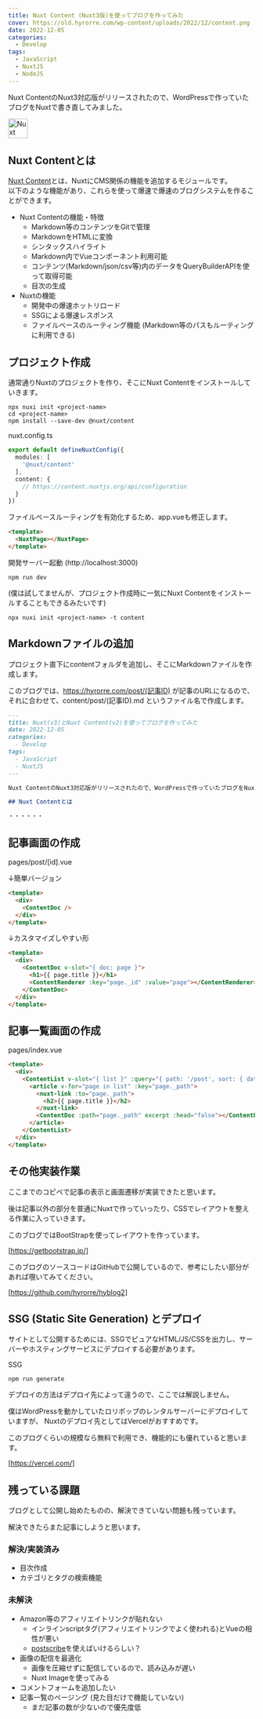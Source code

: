```yaml
---
title: Nuxt Content (Nuxt3版)を使ってブログを作ってみた
cover: https://old.hyrorre.com/wp-content/uploads/2022/12/content.png
date: 2022-12-05
categories:
  - Develop
tags:
  - JavaScript
  - NuxtJS
  - NodeJS
---
```


Nuxt ContentのNuxt3対応版がリリースされたので、WordPressで作っていたブログをNuxtで書き直してみました。

<img src="/img/nuxtcontent.svg" alt="Nuxt Content" style="height: 40px" class="my-4" />

<!--more-->

## Nuxt Contentとは

[Nuxt Content](https://content.nuxtjs.org/)とは、NuxtにCMS関係の機能を追加するモジュールです。  
以下のような機能があり、これらを使って爆速で爆速のブログシステムを作ることができます。

- Nuxt Contentの機能・特徴
  - Markdown等のコンテンツをGitで管理
  - MarkdownをHTMLに変換
  - シンタックスハイライト
  - Markdown内でVueコンポーネント利用可能
  - コンテンツ(Markdown/json/csv等)内のデータをQueryBuilderAPIを使って取得可能
  - 目次の生成
- Nuxtの機能
  - 開発中の爆速ホットリロード
  - SSGによる爆速レスポンス
  - ファイルベースのルーティング機能 (Markdown等のパスもルーティングに利用できる)

## プロジェクト作成

通常通りNuxtのプロジェクトを作り、そこにNuxt Contentをインストールしていきます。

```shell
npx nuxi init <project-name>
cd <project-name>
npm install --save-dev @nuxt/content
```

nuxt.config.ts
```typescript
export default defineNuxtConfig({
  modules: [
    '@nuxt/content'
  ],
  content: {
    // https://content.nuxtjs.org/api/configuration
  }
})
```

ファイルベースルーティングを有効化するため、app.vueも修正します。
```html
<template>
  <NuxtPage></NuxtPage>
</template>
```

開発サーバー起動 (http://localhost:3000)
```shell
npm run dev
```

(僕は試してませんが、プロジェクト作成時に一気にNuxt Contentをインストールすることもできるみたいです)
```shell
npx nuxi init <project-name> -t content
```

## Markdownファイルの追加

プロジェクト直下にcontentフォルダを追加し、そこにMarkdownファイルを作成します。

このブログでは、https://hyrorre.com/post/(記事ID) が記事のURLになるので、  
それに合わせて、content/post/(記事ID).md というファイル名で作成します。

```markdown
---
title: Nuxt(v3)とNuxt Content(v2)を使ってブログを作ってみた
date: 2022-12-05
categories:
  - Develop
tags:
  - JavaScript
  - NuxtJS
---

Nuxt ContentのNuxt3対応版がリリースされたので、WordPressで作っていたブログをNuxtで書き直してみました。

## Nuxt Contentとは

・・・・・・

```

## 記事画面の作成

pages/post/[id].vue

↓簡単バージョン
```html
<template>
  <div>
    <ContentDoc />
  </div>
</template>
```

↓カスタマイズしやすい形
```html
<template>
  <div>
    <ContentDoc v-slot="{ doc: page }">
      <h1>{{ page.title }}</h1>
      <ContentRenderer :key="page._id" :value="page"></ContentRenderer>
    </ContentDoc>
  </div>
</template>
```

## 記事一覧画面の作成

pages/index.vue
```html
<template>
  <div>
    <ContentList v-slot="{ list }" :query="{ path: '/post', sort: { date: -1 } }">
      <article v-for="page in list" :key="page._path">
        <nuxt-link :to="page._path">
          <h2>{{ page.title }}</h2>
        </nuxt-link>
        <ContentDoc :path="page._path" excerpt :head="false"></ContentDoc>
      </article>
    </ContentList>
  </div>
</template>
```

## その他実装作業

ここまでのコピペで記事の表示と画面遷移が実装できたと思います。

後は記事以外の部分を普通にNuxtで作っていったり、CSSでレイアウトを整える作業に入っていきます。

このブログではBootStrapを使ってレイアウトを作っています。

[https://getbootstrap.jp/]

このブログのソースコードはGitHubで公開しているので、参考にしたい部分があれば覗いてみてください。

[https://github.com/hyrorre/hyblog2]

## SSG (Static Site Generation) とデプロイ

サイトとして公開するためには、SSGでピュアなHTML/JS/CSSを出力し、サーバーやホスティングサービスにデプロイする必要があります。

SSG
```shell
npm run generate
```

デプロイの方法はデプロイ先によって違うので、ここでは解説しません。

僕はWordPressを動かしていたロリポップのレンタルサーバーにデプロイしていますが、
Nuxtのデプロイ先としてはVercelがおすすめです。

このブログくらいの規模なら無料で利用でき、機能的にも優れていると思います。

[https://vercel.com/]

## 残っている課題

ブログとして公開し始めたものの、解決できていない問題も残っています。

解決できたらまた記事にしようと思います。

### 解決/実装済み
- 目次作成
- カテゴリとタグの検索機能

### 未解決
- Amazon等のアフィリエイトリンクが貼れない
  - インラインscriptタグ(アフィリエイトリンクでよく使われる)とVueの相性が悪い
  - [postscribe](https://www.npmjs.com/package/postscribe)を使えばいけるらしい？
- 画像の配信を最適化
  - 画像を圧縮せずに配信しているので、読み込みが遅い
  - Nuxt Imageを使ってみる
- コメントフォームを追加したい
- 記事一覧のページング (見た目だけで機能していない)
  - まだ記事の数が少ないので優先度低
